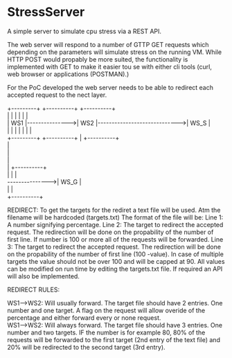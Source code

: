 # StressServer
A simple server to simulate cpu stress via a REST API.

The web server will respond to a number of GTTP GET requests which depending on the parameters will simulate stress on the running VM.
While HTTP POST would propably be more suited, the functionality is implemented with GET to make it easier tou se with either cli tools (curl, web browser or applications  (POSTMAN).)

For the PoC developed the web server needs to be able to redirect each accepted request to the nect layer.


                                                                                                                            
+---------+                +----------+                              +----------+                                           
|         |                |          |                              |          |                                           
|   WS1   |--------------->|    WS2   |----------------------------->|   WS_S   |                                           
|         |                |          |              |               |          |                                           
+---------+                +----------+              |               +----------+                                           
                                                     |                                                                      
                                                     |                                                                     
                                                     |                                                                      
                                                     |               +----------+                                           
                                                     |               |          |                                           
                                                     --------------->|  WS_G    |                                           
                                                                     |          |                                           
                                                                     +----------+                                           
                                                                                                                            
REDIRECT:
    To get the targets for the rediret a text file will be used. Atm the filename will be hardcoded (targets.txt)
    The format of the file will be:
    Line 1: A number signifying percentage.
    Line 2: The target to redirect the accepted request. The redirection will be done on the propability of the number of first line. If number is 100 or more all of the requests will be forwarded.
    Line 3: The target to redirect the accepted request. The redirection will be done on the propability of the number of first line (100 -value). In case of multiple targets the value should not be over 100 and will be capped at 90.
    All values can be modified on run time by editing the targets.txt file. If required an API will also be implemented.

REDIRECT RULES:

WS1-->WS2:
    Will usually forward. The target file should have 2 entries. One number and one target. A flag on the request will allow overide of the percentage and either forward every or none request.                                                                
WS1-->WS2:
    Will always forward. The target file should have 3 entries. One number and two targets. IF the number is for example 80, 80% of the requests will be forwarded to the first target (2nd entry of the text file) and 20% will be redirected to  the second target (3rd entry).                                                                 
